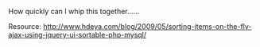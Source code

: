 How quickly can I whip this together......

Resource:
http://www.hdeya.com/blog/2009/05/sorting-items-on-the-fly-ajax-using-jquery-ui-sortable-php-mysql/